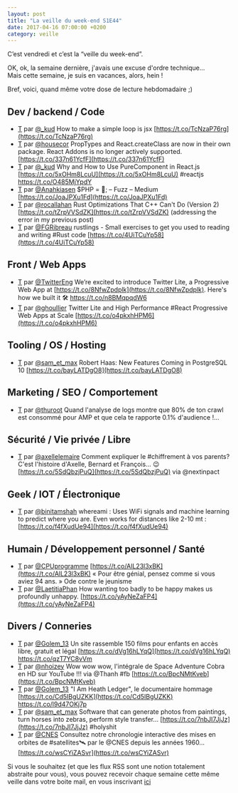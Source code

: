 ```yaml
---
layout: post
title: "La veille du week-end S1E44"
date: 2017-04-16 07:00:00 +0200
category: veille
---
```

C’est vendredi et c’est la “veille du week-end”.  

OK, ok, la semaine dernière, j'avais une excuse d'ordre technique...  
Mais cette semaine, je suis en vacances, alors, hein !

Bref, voici, quand même votre dose de lecture hebdomadaire ;)


## Dev / backend / Code
- [T](http://twitter.com/_kud/status/850314344017670144) par [@_kud](https://twitter.com/_kud) How to make a simple loop is jsx [https://t.co/TcNzaP76rg](https://t.co/TcNzaP76rg)
- [T](http://twitter.com/housecor/status/850510391004102657) par [@housecor](https://twitter.com/housecor) PropTypes and React.createClass are now in their own package. React Addons is no longer actively supported. [https://t.co/337n61YcfF](https://t.co/337n61YcfF)
- [T](http://twitter.com/_kud/status/852168484234694656) par [@_kud](https://twitter.com/_kud) Why and How to Use PureComponent in React.js [https://t.co/5xOHm8LcuU](https://t.co/5xOHm8LcuU) #reactjs https://t.co/O485MjYpdY
- [T](http://twitter.com/Anahkiasen/status/851706478578864129) par [@Anahkiasen](https://twitter.com/Anahkiasen) $PHP = 💩; – Fuzz – Medium [https://t.co/JoaJPXu1Fd](https://t.co/JoaJPXu1Fd)
- [T](http://twitter.com/rocallahan/status/849490088333594624) par [@rocallahan](https://twitter.com/rocallahan) Rust Optimizations That C++ Can't Do (Version 2) [https://t.co/tZrpVVSdZK](https://t.co/tZrpVVSdZK) (addressing the error in my previous post)
- [T](http://twitter.com/FGRibreau/status/851844293614608384) par [@FGRibreau](https://twitter.com/FGRibreau) rustlings - Small exercises to get you used to reading and writing #Rust code [https://t.co/4UiTCuYp58](https://t.co/4UiTCuYp58)


## Front / Web Apps
 - [T](http://twitter.com/TwitterEng/status/849865672221904896) par [@TwitterEng](https://twitter.com/TwitterEng) We’re excited to introduce Twitter Lite, a Progressive Web App at [https://t.co/8NfwZpdplk](https://t.co/8NfwZpdplk). Here's how we built it 🛠  https://t.co/n8BMqpqdW6
 - [T](http://twitter.com/ghoullier/status/852163176024223745) par [@ghoullier](https://twitter.com/ghoullier) Twitter Lite and High Performance #React Progressive Web Apps at Scale [https://t.co/o4pkxhHPM6](https://t.co/o4pkxhHPM6)

## Tooling / OS / Hosting
 - [T](http://twitter.com/sam_et_max/status/850731168794279936) par [@sam_et_max](https://twitter.com/sam_et_max) Robert Haas: New Features Coming in PostgreSQL 10 [https://t.co/bayLATDgO8](https://t.co/bayLATDgO8)


## Marketing / SEO / Comportement
- [T](http://twitter.com/thuroot/status/851730952464343041) par [@thuroot](https://twitter.com/thuroot) Quand l'analyse de logs montre que 80% de ton crawl est consommé pour AMP et que cela te rapporte 0.1% d'audience !…



## Sécurité / Vie privée / Libre
- [T](http://twitter.com/axellelemaire/status/851890104192913408) par [@axellelemaire](https://twitter.com/axellelemaire) Comment expliquer le #chiffrement à vos parents? C'est l'histoire d'Axelle, Bernard et François...  😉 [https://t.co/5SdQbzjPuQ](https://t.co/5SdQbzjPuQ) via @nextinpact



## Geek / IOT / Électronique
- [T](http://twitter.com/binitamshah/status/851068770474917888) par [@binitamshah](https://twitter.com/binitamshah) whereami : Uses WiFi signals and machine learning to predict where you are. Even works for distances like 2-10 mt :  [https://t.co/f4fXudUe94](https://t.co/f4fXudUe94)


## Humain / Développement personnel / Santé
- [T](http://twitter.com/CPUprogramme/status/850352561207029760) par [@CPUprogramme](https://twitter.com/CPUprogramme) [https://t.co/AlL23l3xBK](https://t.co/AlL23l3xBK) « Pour être génial, pensez comme si vous aviez 94 ans. » Ode contre le jeunisme
- [T](http://twitter.com/LaetitiaPhan/status/851844828707082240) par [@LaetitiaPhan](https://twitter.com/LaetitiaPhan) How wanting too badly to be happy makes us profoundly unhappy.  [https://t.co/yAyNeZaFP4](https://t.co/yAyNeZaFP4)


## Divers / Conneries
- [T](http://twitter.com/Golem_13/status/850301462915805185) par [@Golem_13](https://twitter.com/Golem_13) Un site rassemble 150 films pour enfants en accès libre, gratuit et légal [https://t.co/dVg16hLYqQ](https://t.co/dVg16hLYqQ) https://t.co/qzT7YC8vVm
- [T](http://twitter.com/nhoizey/status/850618454075899904) par [@nhoizey](https://twitter.com/nhoizey) Wow wow wow, l'intégrale de Space Adventure Cobra en HD sur YouTube !!! via @Thanh #fb [https://t.co/BpcNMtKveb](https://t.co/BpcNMtKveb)
- [T](http://twitter.com/Golem_13/status/851485082749730817) par [@Golem_13](https://twitter.com/Golem_13) "I Am Heath Ledger", le documentaire hommage [https://t.co/Cd5IBgUZKK](https://t.co/Cd5IBgUZKK) https://t.co/l9d47OKj7p
- [T](http://twitter.com/sam_et_max/status/851794473231282177) par [@sam_et_max](https://twitter.com/sam_et_max) Software that can generate photos from paintings, turn horses into zebras, perform style transfer... [https://t.co/7nbJI7JjJz](https://t.co/7nbJI7JjJz) #holyshit
- [T](http://twitter.com/CNES/status/852111644343795712) par [@CNES](https://twitter.com/CNES) Consultez notre chronologie interactive des mises en orbites de #satellites🛰 par le @CNES depuis les années 1960… [https://t.co/wsCYiZASvr](https://t.co/wsCYiZASvr)


Si vous le souhaitez (et que les flux RSS sont une notion totalement abstraite pour vous), vous pouvez recevoir chaque semaine cette même veille dans votre boite mail, en vous inscrivant [ici](/newsletter.html)
